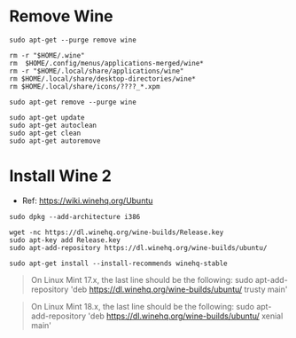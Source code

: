 # Remove Wine
```shell
sudo apt-get --purge remove wine

rm -r "$HOME/.wine"
rm  $HOME/.config/menus/applications-merged/wine*
rm -r "$HOME/.local/share/applications/wine"
rm $HOME/.local/share/desktop-directories/wine*
rm $HOME/.local/share/icons/????_*.xpm

sudo apt-get remove --purge wine

sudo apt-get update
sudo apt-get autoclean
sudo apt-get clean
sudo apt-get autoremove
```

# Install Wine 2
* Ref: https://wiki.winehq.org/Ubuntu

```shell
sudo dpkg --add-architecture i386

wget -nc https://dl.winehq.org/wine-builds/Release.key
sudo apt-key add Release.key
sudo apt-add-repository https://dl.winehq.org/wine-builds/ubuntu/

sudo apt-get install --install-recommends winehq-stable
```

> On Linux Mint 17.x, the last line should be the following:
> sudo apt-add-repository 'deb https://dl.winehq.org/wine-builds/ubuntu/ trusty main'

> On Linux Mint 18.x, the last line should be the following:
> sudo apt-add-repository 'deb https://dl.winehq.org/wine-builds/ubuntu/ xenial main'
